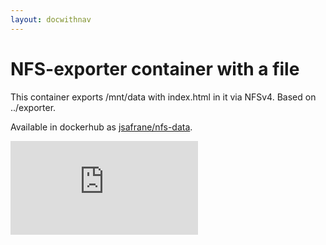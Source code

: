 ```yaml
---
layout: docwithnav
---
```

<!-- BEGIN MUNGE: UNVERSIONED_WARNING -->


<!-- END MUNGE: UNVERSIONED_WARNING -->

# NFS-exporter container with a file

This container exports /mnt/data with index.html in it via NFSv4. Based on
../exporter.

Available in dockerhub as
[jsafrane/nfs-data](https://registry.hub.docker.com/u/jsafrane/nfs-data/).


<!-- BEGIN MUNGE: GENERATED_ANALYTICS -->
[![Analytics](https://kubernetes-site.appspot.com/UA-36037335-10/GitHub/examples/nfs/nfs-data/README.md?pixel)]()
<!-- END MUNGE: GENERATED_ANALYTICS -->

